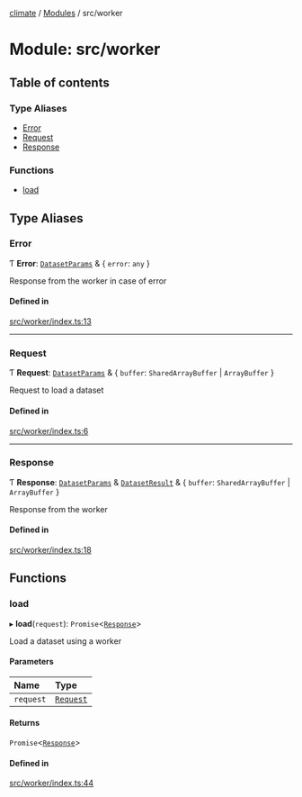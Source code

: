 [climate](../README.md) / [Modules](../modules.md) / src/worker

# Module: src/worker

## Table of contents

### Type Aliases

- [Error](src_worker.md#error)
- [Request](src_worker.md#request)
- [Response](src_worker.md#response)

### Functions

- [load](src_worker.md#load)

## Type Aliases

### Error

Ƭ **Error**: [`DatasetParams`](src_atoms_dataset.md#datasetparams) & { `error`: `any`  }

Response from the worker in case of error

#### Defined in

[src/worker/index.ts:13](https://github.com/dm33tri/climate/blob/a558f70/src/worker/index.ts#L13)

___

### Request

Ƭ **Request**: [`DatasetParams`](src_atoms_dataset.md#datasetparams) & { `buffer`: `SharedArrayBuffer` \| `ArrayBuffer`  }

Request to load a dataset

#### Defined in

[src/worker/index.ts:6](https://github.com/dm33tri/climate/blob/a558f70/src/worker/index.ts#L6)

___

### Response

Ƭ **Response**: [`DatasetParams`](src_atoms_dataset.md#datasetparams) & [`DatasetResult`](src_atoms_dataset.md#datasetresult) & { `buffer`: `SharedArrayBuffer` \| `ArrayBuffer`  }

Response from the worker

#### Defined in

[src/worker/index.ts:18](https://github.com/dm33tri/climate/blob/a558f70/src/worker/index.ts#L18)

## Functions

### load

▸ **load**(`request`): `Promise`<[`Response`](src_worker.md#response)\>

Load a dataset using a worker

#### Parameters

| Name | Type |
| :------ | :------ |
| `request` | [`Request`](src_worker.md#request) |

#### Returns

`Promise`<[`Response`](src_worker.md#response)\>

#### Defined in

[src/worker/index.ts:44](https://github.com/dm33tri/climate/blob/a558f70/src/worker/index.ts#L44)
